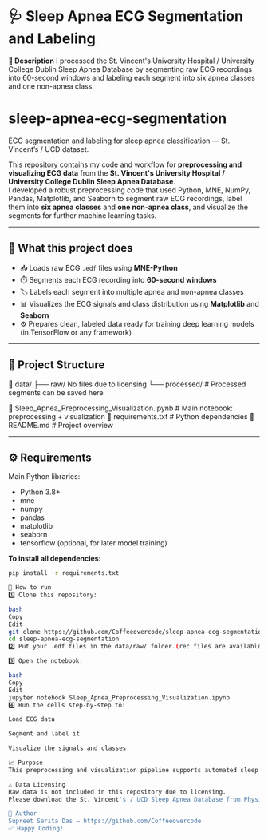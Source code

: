 # 🩺 Sleep Apnea ECG Segmentation and Labeling
**📌 Description**
I processed the St. Vincent's University Hospital / University College Dublin Sleep Apnea Database by segmenting raw ECG recordings into 60-second windows and labeling each segment into six apnea classes and one non-apnea class.

# sleep-apnea-ecg-segmentation
ECG segmentation and labeling for sleep apnea classification — St. Vincent’s / UCD dataset.


This repository contains my code and workflow for **preprocessing and visualizing ECG data** from the **St. Vincent's University Hospital / University College Dublin Sleep Apnea Database**.  
I developed a robust preprocessing code that used Python, MNE, NumPy, Pandas, Matplotlib, and Seaborn to segment raw ECG recordings, label them into **six apnea classes** and **one non-apnea class**, and visualize the segments for further machine learning tasks.

---

## 📌 **What this project does**

- 📥 Loads raw ECG `.edf` files using **MNE-Python**
- ⏱️ Segments each ECG recording into **60-second windows**
- 🏷️ Labels each segment into multiple apnea and non-apnea classes
- 📊 Visualizes the ECG signals and class distribution using **Matplotlib** and **Seaborn**
- ⚙️ Prepares clean, labeled data ready for training deep learning models (in TensorFlow or any framework)

---

## 📂 **Project Structure**

📁 data/
├── raw/ No files due to licensing
└── processed/ # Processed segments can be saved here

📄 Sleep_Apnea_Preprocessing_Visualization.ipynb # Main notebook: preprocessing + visualization
📄 requirements.txt # Python dependencies
📄 README.md # Project overview


---

## ⚙️ **Requirements**

Main Python libraries:
- Python 3.8+
- mne
- numpy
- pandas
- matplotlib
- seaborn
- tensorflow (optional, for later model training)

**To install all dependencies:**
```bash
pip install -r requirements.txt

🚀 How to run
1️⃣ Clone this repository:

bash
Copy
Edit
git clone https://github.com/Coffeeovercode/sleep-apnea-ecg-segmentation.git
cd sleep-apnea-ecg-segmentation
2️⃣ Put your .edf files in the data/raw/ folder.(rec files are available. Convert them to edf. Code included.

3️⃣ Open the notebook:

bash
Copy
Edit
jupyter notebook Sleep_Apnea_Preprocessing_Visualization.ipynb
4️⃣ Run the cells step-by-step to:

Load ECG data

Segment and label it

Visualize the signals and classes

📈 Purpose
This preprocessing and visualization pipeline supports automated sleep apnea detection research by producing clean, labeled ECG segments that can be used to train and evaluate classification models.

⚠️ Data Licensing
Raw data is not included in this repository due to licensing.
Please download the St. Vincent's / UCD Sleep Apnea Database from PhysioNet and use it under the terms provided by the data owner.

🙌 Author
Supreet Sarita Das — https://github.com/Coffeeovercode
✅ Happy Coding!

